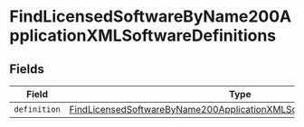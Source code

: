 # FindLicensedSoftwareByName200ApplicationXMLSoftwareDefinitions


## Fields

| Field                                                                                                                                                                           | Type                                                                                                                                                                            | Required                                                                                                                                                                        | Description                                                                                                                                                                     |
| ------------------------------------------------------------------------------------------------------------------------------------------------------------------------------- | ------------------------------------------------------------------------------------------------------------------------------------------------------------------------------- | ------------------------------------------------------------------------------------------------------------------------------------------------------------------------------- | ------------------------------------------------------------------------------------------------------------------------------------------------------------------------------- |
| `definition`                                                                                                                                                                    | [FindLicensedSoftwareByName200ApplicationXMLSoftwareDefinitionsDefinition](../../models/operations/findlicensedsoftwarebyname200applicationxmlsoftwaredefinitionsdefinition.md) | :heavy_minus_sign:                                                                                                                                                              | N/A                                                                                                                                                                             |